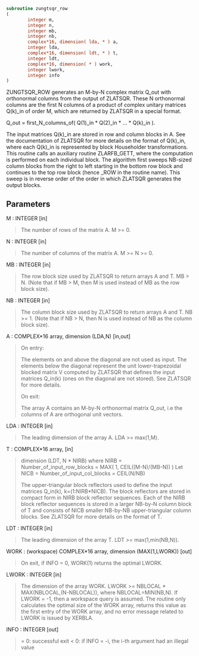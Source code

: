 ```fortran
subroutine zungtsqr_row
(
        integer m,
        integer n,
        integer mb,
        integer nb,
        complex*16, dimension( lda, * ) a,
        integer lda,
        complex*16, dimension( ldt, * ) t,
        integer ldt,
        complex*16, dimension( * ) work,
        integer lwork,
        integer info
)
```

ZUNGTSQR_ROW generates an M-by-N complex matrix Q_out with
orthonormal columns from the output of ZLATSQR. These N orthonormal
columns are the first N columns of a product of complex unitary
matrices Q(k)_in of order M, which are returned by ZLATSQR in
a special format.

Q_out = first_N_columns_of( Q(1)_in * Q(2)_in * ... * Q(k)_in ).

The input matrices Q(k)_in are stored in row and column blocks in A.
See the documentation of ZLATSQR for more details on the format of
Q(k)_in, where each Q(k)_in is represented by block Householder
transformations. This routine calls an auxiliary routine ZLARFB_GETT,
where the computation is performed on each individual block. The
algorithm first sweeps NB-sized column blocks from the right to left
starting in the bottom row block and continues to the top row block
(hence _ROW in the routine name). This sweep is in reverse order of
the order in which ZLATSQR generates the output blocks.

## Parameters
M : INTEGER [in]
> The number of rows of the matrix A.  M >= 0.

N : INTEGER [in]
> The number of columns of the matrix A. M >= N >= 0.

MB : INTEGER [in]
> The row block size used by ZLATSQR to return
> arrays A and T. MB > N.
> (Note that if MB > M, then M is used instead of MB
> as the row block size).

NB : INTEGER [in]
> The column block size used by ZLATSQR to return
> arrays A and T. NB >= 1.
> (Note that if NB > N, then N is used instead of NB
> as the column block size).

A : COMPLEX*16 array, dimension (LDA,N) [in,out]
> 
> On entry:
> 
> The elements on and above the diagonal are not used as
> input. The elements below the diagonal represent the unit
> lower-trapezoidal blocked matrix V computed by ZLATSQR
> that defines the input matrices Q_in(k) (ones on the
> diagonal are not stored). See ZLATSQR for more details.
> 
> On exit:
> 
> The array A contains an M-by-N orthonormal matrix Q_out,
> i.e the columns of A are orthogonal unit vectors.

LDA : INTEGER [in]
> The leading dimension of the array A.  LDA >= max(1,M).

T : COMPLEX*16 array, [in]
> dimension (LDT, N * NIRB)
> where NIRB = Number_of_input_row_blocks
> = MAX( 1, CEIL((M-N)/(MB-N)) )
> Let NICB = Number_of_input_col_blocks
> = CEIL(N/NB)
> 
> The upper-triangular block reflectors used to define the
> input matrices Q_in(k), k=(1:NIRB*NICB). The block
> reflectors are stored in compact form in NIRB block
> reflector sequences. Each of the NIRB block reflector
> sequences is stored in a larger NB-by-N column block of T
> and consists of NICB smaller NB-by-NB upper-triangular
> column blocks. See ZLATSQR for more details on the format
> of T.

LDT : INTEGER [in]
> The leading dimension of the array T.
> LDT >= max(1,min(NB,N)).

WORK : (workspace) COMPLEX*16 array, dimension (MAX(1,LWORK)) [out]
> On exit, if INFO = 0, WORK(1) returns the optimal LWORK.

LWORK : INTEGER [in]
> The dimension of the array WORK.
> LWORK >= NBLOCAL * MAX(NBLOCAL,(N-NBLOCAL)),
> where NBLOCAL=MIN(NB,N).
> If LWORK = -1, then a workspace query is assumed.
> The routine only calculates the optimal size of the WORK
> array, returns this value as the first entry of the WORK
> array, and no error message related to LWORK is issued
> by XERBLA.

INFO : INTEGER [out]
> = 0:  successful exit
> < 0:  if INFO = -i, the i-th argument had an illegal value
